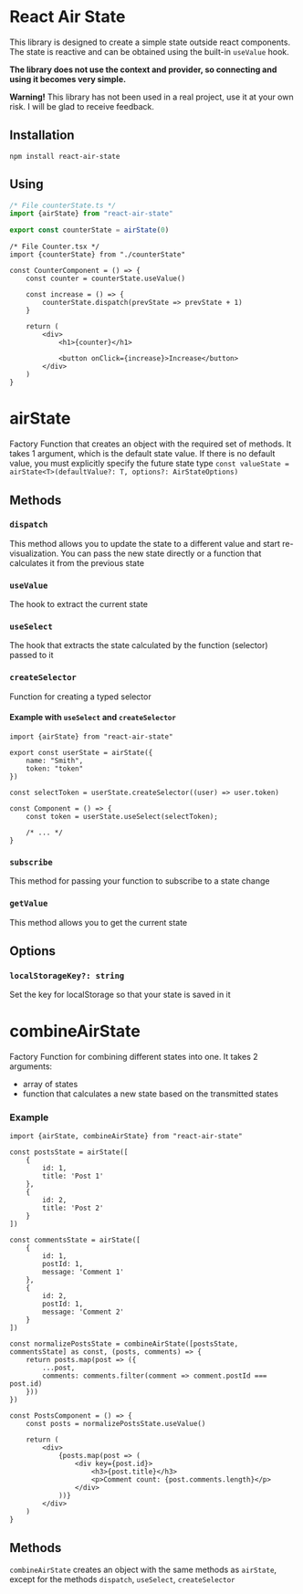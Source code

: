 # React Air State

This library is designed to create a simple state outside react components.
The state is reactive and can be obtained using the built-in `useValue` hook.

**The library does not use the context and provider, so connecting and using it becomes very simple.**

**Warning!** This library has not been used in a real project, use it at your own risk. I will be glad to receive feedback.

## Installation

```npm
npm install react-air-state
```

## Using

```ts
/* File counterState.ts */
import {airState} from "react-air-state"

export const counterState = airState(0)
```

```tsx
/* File Counter.tsx */
import {counterState} from "./counterState"

const CounterComponent = () => {
    const counter = counterState.useValue()

    const increase = () => {
        counterState.dispatch(prevState => prevState + 1)
    }
    
    return (
        <div>
            <h1>{counter}</h1>
            
            <button onClick={increase}>Increase</button>
        </div>
    )
}
```


# airState

Factory Function that creates an object with the required set of methods.
It takes 1 argument, which is the default state value.
If there is no default value, you must explicitly specify the future state type
`const valueState = airState<T>(defaultValue?: T, options?: AirStateOptions)`

## Methods

### `dispatch`
This method allows you to update the state to a different value and start re-visualization. You can pass the new state directly or a function that calculates it from the previous state

### `useValue`
The hook to extract the current state

### `useSelect`
The hook that extracts the state calculated by the function (selector) passed to it

### `createSelector`
Function for creating a typed selector

#### Example with `useSelect` and `createSelector`

```tsx
import {airState} from "react-air-state"

export const userState = airState({
    name: "Smith",
    token: "token"
})

const selectToken = userState.createSelector((user) => user.token)

const Component = () => {
    const token = userState.useSelect(selectToken);
    
    /* ... */
}
```

### `subscribe`
This method for passing your function to subscribe to a state change

### `getValue`
This method allows you to get the current state

## Options

### `localStorageKey?: string`
Set the key for localStorage so that your state is saved in it

# combineAirState

Factory Function for combining different states into one. It takes 2 arguments:
- array of states
- function that calculates a new state based on the transmitted states

### Example

```tsx
import {airState, combineAirState} from "react-air-state"

const postsState = airState([
    {
        id: 1,
        title: 'Post 1'
    },
    {
        id: 2,
        title: 'Post 2'
    }
])

const commentsState = airState([
    {
        id: 1,
        postId: 1,
        message: 'Comment 1'
    },
    {
        id: 2,
        postId: 1,
        message: 'Comment 2'
    }
])

const normalizePostsState = combineAirState([postsState, commentsState] as const, (posts, comments) => {
    return posts.map(post => ({
        ...post,
        comments: comments.filter(comment => comment.postId === post.id)
    }))
})

const PostsComponent = () => {
    const posts = normalizePostsState.useValue()
    
    return (
        <div>
            {posts.map(post => (
                <div key={post.id}>
                    <h3>{post.title}</h3>
                    <p>Comment count: {post.comments.length}</p>
                </div>
            ))}
        </div>
    )
}
```

## Methods

`combineAirState` creates an object with the same methods as `airState`, except for the methods `dispatch`, `useSelect`, `createSelector`
